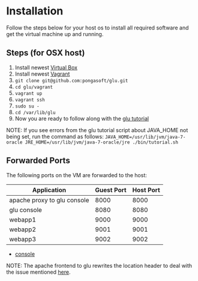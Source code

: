 Installation
============

Follow the steps below for your host os to install all required software and get the virtual machine up and running.

Steps (for OSX host)
--------------------

1. Install newest [Virtual Box](https://www.virtualbox.org/)
1. Install newest [Vagrant](http://downloads.vagrantup.com/)
1. `git clone git@github.com:pongasoft/glu.git`
1. `cd glu/vagrant`
1. `vagrant up`
1. `vagrant ssh`
1. `sudo su -`
1. `cd /var/lib/glu`
1. Now you are ready to follow along with the [glu tutorial](http://pongasoft.github.io/glu/docs/latest/html/tutorial.html)

NOTE: If you see errors from the glu tutorial script about JAVA_HOME not being set, run the command as follows: 
`JAVA_HOME=/usr/lib/jvm/java-7-oracle JRE_HOME=/usr/lib/jvm/java-7-oracle/jre ./bin/tutorial.sh`

Forwarded Ports
---------------
The following ports on the VM are forwarded to the host:

| Application | Guest Port | Host Port |
|---|---|---|
| apache proxy to glu console | 8000 | 8000 |
| glu console | 8080 | 8080 |
| webapp1 | 9000 | 9000 |
| webapp2 | 9001 | 9001 |
| webapp3 | 9002 | 9002 |

* [console](http://localhost:8000/console)

NOTE: The apache frontend to glu rewrites the location header to deal with the issue mentioned [here](http://glu.977617.n3.nabble.com/Glu-console-does-more-absolute-url-redirects-with-4-7-0-td4025588.html).
